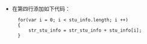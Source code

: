 - 在第四行添加如下代码：

        for(var i = 0; i < stu_info.length; i ++)
        {
            str_stu_info = str_stu_info + stu_info[i];
        }